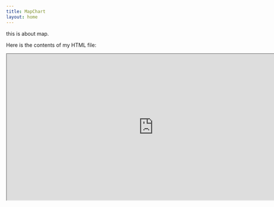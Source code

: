 ```yaml
---
title: MapChart
layout: home
---
```


this is about map.


Here is the contents of my HTML file:

<!-- the link of map_chart is https://raw.githack.com/fenfen22/fenfen22.github.io/JTD/map_plot.html -->


<iframe src="https://raw.githack.com/fenfen22/fenfen22.github.io/JTD/map_plot.html" width="800" height="400"></iframe>


